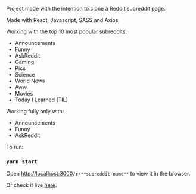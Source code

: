 Project made with the intention to clone a Reddit subreddit page.

Made with React, Javascript, SASS and Axios.

Working with the top 10 most popular subreddits:
- Announcements
- Funny
- AskReddit
- Gaming
- Pics
- Science
- World News
- Aww
- Movies
- Today I Learned (TIL)

Working fully only with:
- Announcements
- Funny
- AskReddit

To run:

### `yarn start`

Open [http://localhost:3000](http://localhost:3000)`/r/**subreddit-name**` to view it in the browser.

Or check it live [here](https://reddit-clone-333.herokuapp.com/).
